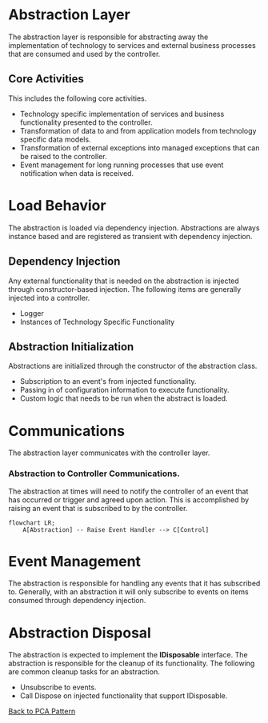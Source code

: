 # Abstraction Layer
The abstraction layer is responsible for abstracting away the implementation of technology to services and external business processes that are consumed and used by the controller. 

## Core Activities
This includes the following core activities.
- Technology specific implementation of services and business functionality presented to the controller. 
- Transformation of data to and from application models from technology specific data models.
- Transformation of external exceptions into managed exceptions that can be raised to the controller.
- Event management for long running processes that use event notification when data is received. 


# Load Behavior
The abstraction is loaded via dependency injection. Abstractions are always instance based and are registered as transient with dependency injection. 

## Dependency Injection
Any external functionality that is needed on the abstraction is injected through constructor-based injection. The following items are generally injected into a controller. 
- Logger
- Instances of Technology Specific Functionality


## Abstraction Initialization
Abstractions are initialized through the constructor of the abstraction class. 
- Subscription to an event's from injected functionality. 
- Passing in of configuration information to execute functionality. 
- Custom logic that needs to be run when the abstract is loaded.
 

# Communications
The abstraction layer communicates with the controller layer. 


### Abstraction to Controller Communications.
The abstraction at times will need to notify the controller of an event that has occurred or trigger and agreed upon action. This is accomplished by raising an event that is subscribed to by the controller.

```mermaid
flowchart LR;
    A[Abstraction] -- Raise Event Handler --> C[Control]

```

# Event Management
The abstraction is responsible for handling any events that it has subscribed to. Generally, with an abstraction it will only subscribe to events on items consumed through dependency injection.

# Abstraction Disposal 
The abstraction is expected to implement the **IDisposable** interface. The abstraction is responsible for the cleanup of its functionality. The following are common cleanup tasks for an abstraction.
- Unsubscribe to events.
- Call Dispose on injected functionality that support IDisposable. 

[Back to PCA Pattern](/Docs/Blazor/pcapattern.md)

